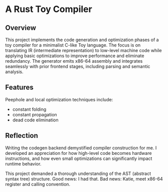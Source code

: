 # A Rust Toy Compiler

## Overview
This project implements the code generation and optimization phases of a toy compiler for a minimalist C-like Toy language. The focus is on translating IR (intermediate representation) to low-level machine code while applying basic optimizations to improve performance and eliminate redundancy.
The generator emits x86-64 assembly and integrates seamlessly with prior frontend stages, including parsing and semantic analysis. 

## Features
Peephole and local optimization techniques include:
- constant folding
- constant propagation
- dead code elimination

## Reflection
Writing the codegen backend demystified compiler construction for me. I developed an appreciation for how high-level code becomes hardware instructions, and how even small optimizations can significantly impact runtime behavior.

This project demanded a thorough understanding of the AST (abstract syntax tree) structure. Good news: I had that. Bad news: Katie, meet x86-64 register and calling convention.
